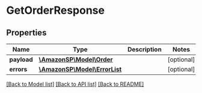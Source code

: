 # GetOrderResponse

## Properties
Name | Type | Description | Notes
------------ | ------------- | ------------- | -------------
**payload** | [**\AmazonSP\Model\Order**](Order.md) |  | [optional] 
**errors** | [**\AmazonSP\Model\ErrorList**](ErrorList.md) |  | [optional] 

[[Back to Model list]](../../README.md#documentation-for-models) [[Back to API list]](../../README.md#documentation-for-api-endpoints) [[Back to README]](../../README.md)

